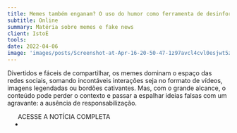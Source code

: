 ```yaml
---
title: Memes também enganam? O uso do humor como ferramenta de desinformação
subtitle: Online
summary: Matéria sobre memes e fake news
client: IstoÉ
tools: 
date: 2022-04-06
image: 'images/posts/Screenshot-at-Apr-16-20-50-47-1z97avcl4cvl0esjwt5z3ty3edcjw3xv52h23fhgk678.png'
---
```


Divertidos e fáceis de compartilhar, os memes dominam o espaço das redes sociais, somando incontáveis interações seja no formato de vídeos, imagens legendadas ou bordões cativantes. Mas, com o grande alcance, o conteúdo pode perder o contexto e passar a espalhar ideias falsas com um agravante: a ausência de responsabilização.

<div class="post__share"><ul class="share__list list-reset">ACESSE A NOTÍCIA COMPLETA<li class="share__item" style="margin-left: 10px"><a class="share__link share__facebook" style="background: #fa5657" href="https://istoe.com.br/memes-tambem-enganam-o-uso-do-humor-como-ferramenta-de-desinformacao/" title="Link" rel="nofollow"><i class="fa-solid fa-link"></i></a></li></ul></div>
<!-- <div class="gallery-box"><div class="gallery"><img src="/clipping/images/example-1.jpg" loading="lazy" alt="Project"><img src="/clipping/images/example-2.jpg" loading="lazy" alt="Project"></div><em>Gallery / <a href="https://www.freepik.com/" target="_blank">Freepic</a></em></div> -->